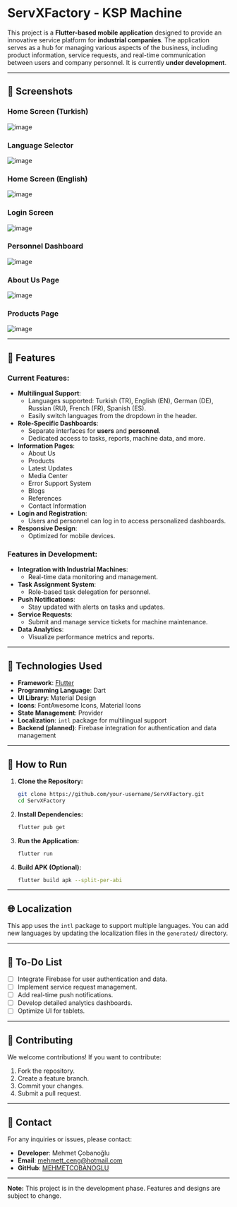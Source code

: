 
# ServXFactory - KSP Machine 

This project is a **Flutter-based mobile application** designed to provide an innovative service platform for **industrial companies**. The application serves as a hub for managing various aspects of the business, including product information, service requests, and real-time communication between users and company personnel. It is currently **under development**.

---

## 📸 Screenshots

### Home Screen (Turkish)
![image](https://github.com/user-attachments/assets/2770141d-156d-42e1-b435-3a6b4909e670)

### Language Selector
![image](https://github.com/user-attachments/assets/3e5cd6b9-32a4-4b5f-863c-0c1fbf9c8fac)

### Home Screen (English)
![image](https://github.com/user-attachments/assets/2b945bdd-e626-4872-a5a8-f061cf814c06)

### Login Screen
![image](https://github.com/user-attachments/assets/32a45225-1271-4ff6-ab2a-2407a921d4f3)

### Personnel Dashboard
![image](https://github.com/user-attachments/assets/7f2491df-dd13-4504-996b-b68616405b7d)

### About Us Page
![image](https://github.com/user-attachments/assets/0dc15a05-3d58-4169-ac41-b0dcfb8fc69f)

### Products Page
![image](https://github.com/user-attachments/assets/53c7dcf3-8c0f-4956-a0fb-2eba53a3558b)

---

## 🎯 Features

### Current Features:
- **Multilingual Support**:
  - Languages supported: Turkish (TR), English (EN), German (DE), Russian (RU), French (FR), Spanish (ES).
  - Easily switch languages from the dropdown in the header.
- **Role-Specific Dashboards**:
  - Separate interfaces for **users** and **personnel**.
  - Dedicated access to tasks, reports, machine data, and more.
- **Information Pages**:
  - About Us
  - Products
  - Latest Updates
  - Media Center
  - Error Support System
  - Blogs
  - References
  - Contact Information
- **Login and Registration**:
  - Users and personnel can log in to access personalized dashboards.
- **Responsive Design**:
  - Optimized for mobile devices.

### Features in Development:
- **Integration with Industrial Machines**:
  - Real-time data monitoring and management.
- **Task Assignment System**:
  - Role-based task delegation for personnel.
- **Push Notifications**:
  - Stay updated with alerts on tasks and updates.
- **Service Requests**:
  - Submit and manage service tickets for machine maintenance.
- **Data Analytics**:
  - Visualize performance metrics and reports.

---

## 🚀 Technologies Used

- **Framework**: [Flutter](https://flutter.dev/)
- **Programming Language**: Dart
- **UI Library**: Material Design
- **Icons**: FontAwesome Icons, Material Icons
- **State Management**: Provider
- **Localization**: `intl` package for multilingual support
- **Backend (planned)**: Firebase integration for authentication and data management

---

## 📖 How to Run

1. **Clone the Repository:**
   ```bash
   git clone https://github.com/your-username/ServXFactory.git
   cd ServXFactory
   ```
2. **Install Dependencies:**
   ```bash
   flutter pub get
   ```
3. **Run the Application:**
   ```bash
   flutter run
   ```
4. **Build APK (Optional):**
   ```bash
   flutter build apk --split-per-abi
   ```

---

## 🌐 Localization
This app uses the `intl` package to support multiple languages. You can add new languages by updating the localization files in the `generated/` directory.

---

## 📌 To-Do List
- [ ] Integrate Firebase for user authentication and data.
- [ ] Implement service request management.
- [ ] Add real-time push notifications.
- [ ] Develop detailed analytics dashboards.
- [ ] Optimize UI for tablets.

---

## 🤝 Contributing
We welcome contributions! If you want to contribute:
1. Fork the repository.
2. Create a feature branch.
3. Commit your changes.
4. Submit a pull request.

---

## 📧 Contact
For any inquiries or issues, please contact:
- **Developer**: Mehmet Çobanoğlu
- **Email**: mehmett_ceng@hotmail.com
- **GitHub**: [MEHMETCOBANOGLU](https://github.com/MEHMETCOBANOGLU)

---

**Note:** This project is in the development phase. Features and designs are subject to change.

